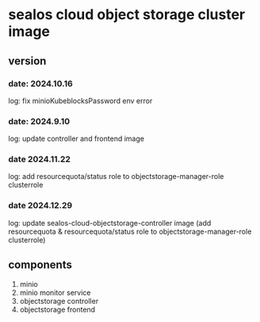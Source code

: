 # sealos cloud object storage cluster image

## version

### date: 2024.10.16

log: fix minioKubeblocksPassword env error

### date: 2024.9.10

log: update controller and frontend image

### date 2024.11.22

log: add resourcequota/status role to objectstorage-manager-role clusterrole

### date 2024.12.29

log: update sealos-cloud-objectstorage-controller image (add resourcequota & resourcequota/status role to objectstorage-manager-role clusterrole)

## components

1. minio
2. minio monitor service
3. objectstorage controller
4. objectstorage frontend